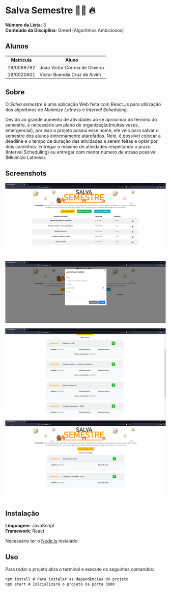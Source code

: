 # Salva Semestre :firefighter: :fire:

**Número da Lista**: 3<br>
**Conteúdo da Disciplina**: Greed (Algoritmos Ambiciosos)<br>

## Alunos
|Matrícula | Aluno |
| -- | -- |
| 19/0089792  |  João Victor Correia de Oliveira |
| 19/0020601  |  Victor Buendia Cruz de Alvim |

## Sobre 
O *Salva semestre* é uma aplicação Web feita com React.Js para utilização dos algoritmos de *Minimize Latness* e *Interval Scheduling*.

Devido ao grande aumento de atividades ao se aproximar do término do semestre, é necessário um plano de organização(muitas vezes, emergencial), por isso o projeto possui esse nome, ele veio para salvar o semestre dos alunos extremamente atarefados. Nele, é possível colocar a deadline e o tempo de duração das atividades a serem feitas e optar por dois caminhos: Entregar o máximo de atividades respeitando o prazo (Interval Scheduling) ou entregar com menor número de atraso possível (Minimize Latness). 

## Screenshots
![Tela Inicial](/images/home.png)

![Adicionar Informações](/images/modal.png)

![Minimize Latness](/images/menorAtraso.png)

![Interval Scheduling](/images/interval.png)

## Instalação 
**Linguagem**: JavaScript<br>
**Framework**: React<br>

Necessário ter o [Node.js](https://nodejs.org/en/download/) instalado 

## Uso 

Para rodar o projeto abra o terminal e execute os seguintes comandos:
```
npm install # Para instalar as dependências do projeto
npm start # Inicializará o projeto na porta 3000
```





